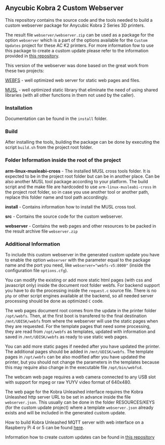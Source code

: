 ## Anycubic Kobra 2 Custom Webserver

This repository contains the source code and the tools needed to build a custom webserver package for Anycubic Kobra 2 Series 3D printers.

The result file `webserver/webserver.zip` can be used as a package for the option `webserver` which is a part of the options available for the `Custom Updates` project for these AC K2 printers. For more information fow to use this package to create a custom update please refer to the information provided in [this repository](https://github.com/ultimateshadsform/Anycubic-Kobra-2-Series-Tools).

This version of the webserver was done based on the great work from these two projects:

[WEBFS](https://linux.bytesex.org/misc/webfs.html) - well optimized web server for static web pages and files.

[MUSL](https://musl.libc.org) - well optimized static library that eliminate the need of using shared libraries (with all other functions in them not used by the caller).

### Installation

Documentation can be found in the `install` folder.

### Build

After installing the tools, building the package can be done by executing the script `build.sh` from the project root folder.

### Folder Information inside the root of the project

**arm-linux-musleabi-cross** - The installed MUSL cross tools folder. It is expected to be in the project root folder but can be in another place. Can be also another MUSL tool package according to your platform. The build script and the make file are hardcoded to use `arm-linux-musleabi-cross` in the project root folder, so in case you use another tool or another path, replace this folder name and tool path accordingly.

**install** - Contains information how to install the MUSL cross tool.

**src** - Contains the source code for the custom webserver.

**webserver** - Contains the web pages and other resources to be packed in the result archive file `webserver.zip`

### Additional Information

To include this custom webserver in the generated custom update you have to enable the option `webserver` with the parameter equal to the package name and the port you need, like `webserver="webfs-v5:8000"` (inside the configuration file `options.cfg`).

You can modify the existing or add more static html pages (with css and javascript only) inside the document root folder webfs. For backend support you have to do the processing inside the `request.c` source file. There is no `php` or other script engines available at the backend, so all needed server processing should be done as optimized `C` code.

The web pages document root comes from the update in the printer folder `/opt/webfs`. Then, at the first boot is transfered to the final destination `/mnt/UDISK/webfs` from where the webserver will use the static pages when they are requested. For the template pages that need some processing, they are read from `/opt/webfs` as templates, updated with information and saved in `/mnt/UDISK/webfs` as ready to use static web pages.

You can add more static pages if needed after you have updated the printer. The additional pages should be added in `/mnt/UDISK/webfs`. The template pages in `/opt/webfs` can be also modified after you have updated the printer, but you should not change the parameters in the templates because this may require also change in the executable file `/opt/bin/webfsd`.

The webcam web page requires a web camera connected to any USB slot with support for mpeg or raw YUYV video format of 640x480.

The web page for the Kobra Unleashed interface requires the Kobra Unleashed http server URL to be set in advance inside the file `webserver.json`. This usually can be done in the folder RESOURCES/KEYS (for the custom update project) where a template `webserver.json` already exists and will be included in the generated custom update.

How to build Kobra Unleashed MQTT server with web interface on a Raspberry Pi 4 or 5 can be found [here](https://github.com/AGG2017/kobra-unleashed).

Information how to create custom updates can be found in [this repository](https://github.com/ultimateshadsform/Anycubic-Kobra-2-Series-Tools)
